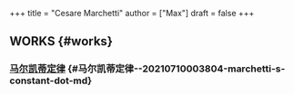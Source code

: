+++
title = "Cesare Marchetti"
author = ["Max"]
draft = false
+++

## WORKS {#works}


### [马尔凯蒂定律](20210710003804-marchetti_s_constant.md) {#马尔凯蒂定律--20210710003804-marchetti-s-constant-dot-md}

